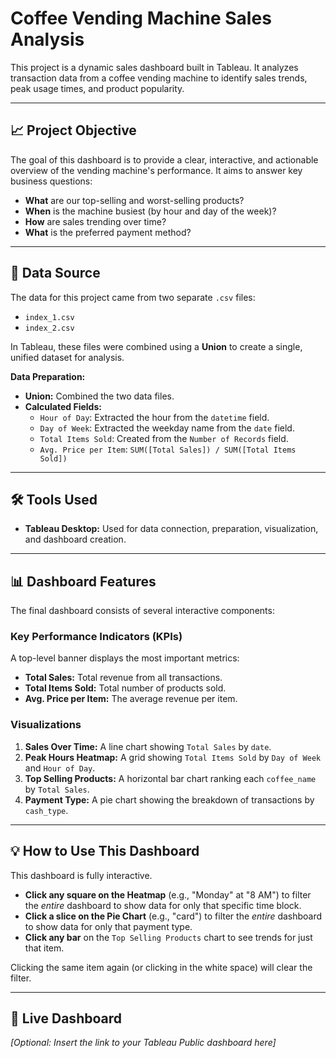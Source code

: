 # Coffee Vending Machine Sales Analysis

This project is a dynamic sales dashboard built in Tableau. It analyzes transaction data from a coffee vending machine to identify sales trends, peak usage times, and product popularity.

---

## 📈 Project Objective

The goal of this dashboard is to provide a clear, interactive, and actionable overview of the vending machine's performance. It aims to answer key business questions:

* **What** are our top-selling and worst-selling products?
* **When** is the machine busiest (by hour and day of the week)?
* **How** are sales trending over time?
* **What** is the preferred payment method?

---

## 💾 Data Source

The data for this project came from two separate `.csv` files:
* `index_1.csv`
* `index_2.csv`

In Tableau, these files were combined using a **Union** to create a single, unified dataset for analysis.

**Data Preparation:**
* **Union:** Combined the two data files.
* **Calculated Fields:**
    * `Hour of Day`: Extracted the hour from the `datetime` field.
    * `Day of Week`: Extracted the weekday name from the `date` field.
    * `Total Items Sold`: Created from the `Number of Records` field.
    * `Avg. Price per Item`: `SUM([Total Sales]) / SUM([Total Items Sold])`

---

## 🛠️ Tools Used

* **Tableau Desktop:** Used for data connection, preparation, visualization, and dashboard creation.

---

## 📊 Dashboard Features

The final dashboard consists of several interactive components:

### Key Performance Indicators (KPIs)
A top-level banner displays the most important metrics:
* **Total Sales:** Total revenue from all transactions.
* **Total Items Sold:** Total number of products sold.
* **Avg. Price per Item:** The average revenue per item.

### Visualizations
1.  **Sales Over Time:** A line chart showing `Total Sales` by `date`.
2.  **Peak Hours Heatmap:** A grid showing `Total Items Sold` by `Day of Week` and `Hour of Day`.
3.  **Top Selling Products:** A horizontal bar chart ranking each `coffee_name` by `Total Sales`.
4.  **Payment Type:** A pie chart showing the breakdown of transactions by `cash_type`.

---

## 💡 How to Use This Dashboard

This dashboard is fully interactive.

* **Click any square on the Heatmap** (e.g., "Monday" at "8 AM") to filter the *entire* dashboard to show data for only that specific time block.
* **Click a slice on the Pie Chart** (e.g., "card") to filter the *entire* dashboard to show data for only that payment type.
* **Click any bar** on the `Top Selling Products` chart to see trends for just that item.

Clicking the same item again (or clicking in the white space) will clear the filter.

---

## 🔗 Live Dashboard

*[Optional: Insert the link to your Tableau Public dashboard here]*
